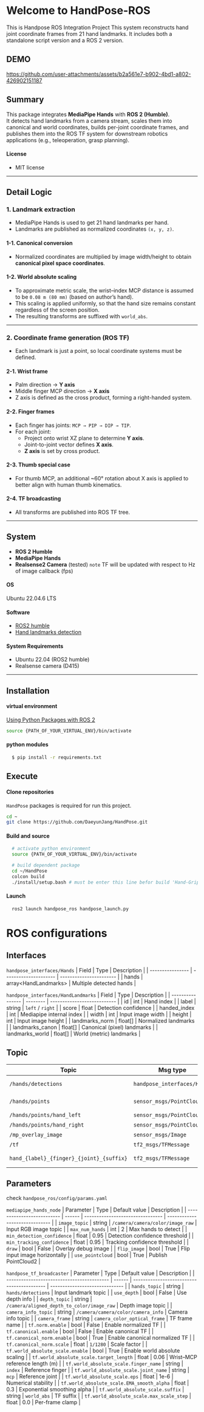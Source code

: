 # Welcome to HandPose-ROS
This is Handpose ROS Integration Project
This system reconstructs hand joint coordinate frames from 21 hand landmarks. It includes both a standalone script version and a ROS 2 version.

## DEMO
<!-- https://github.com/user-attachments/assets/956f45fd-a752-4233-a894-6325916b71ae -->
https://github.com/user-attachments/assets/b2a561e7-b902-4bd1-a802-426902151187

## Summary
This package integrates **MediaPipe Hands** with **ROS 2 (Humble)**.  
It detects hand landmarks from a camera stream, scales them into canonical and world coordinates, builds per-joint coordinate frames, and publishes them into the ROS TF system for downstream robotics applications (e.g., teleoperation, grasp planning).

#### License
- MIT license
---

## Detail Logic

### 1. Landmark extraction
- MediaPipe Hands is used to get 21 hand landmarks per hand.
- Landmarks are published as normalized coordinates `(x, y, z)`.

#### 1-1. Canonical conversion
- Normalized coordinates are multiplied by image width/height to obtain **canonical pixel space coordinates**.

#### 1-2. World absolute scaling
- To approximate metric scale, the wrist–index MCP distance is assumed to be `0.08 m (80 mm)` (based on author’s hand).
- This scaling is applied uniformly, so that the hand size remains constant regardless of the screen position.
- The resulting transforms are suffixed with `world_abs`.

---

### 2. Coordinate frame generation (ROS TF)
- Each landmark is just a point, so local coordinate systems must be defined.

#### 2-1. Wrist frame
- Palm direction → **Y axis**  
- Middle finger MCP direction → **X axis**  
- Z axis is defined as the cross product, forming a right-handed system.

#### 2-2. Finger frames
- Each finger has joints: `MCP → PIP → DIP → TIP`.
- For each joint:
  - Project onto wrist XZ plane to determine **Y axis**.
  - Joint-to-joint vector defines **X axis**.
  - **Z axis** is set by cross product.

#### 2-3. Thumb special case
- For thumb MCP, an additional ~60° rotation about X axis is applied to better align with human thumb kinematics.

#### 2-4. TF broadcasting
- All transforms are published into ROS TF tree.

---

## System
- **ROS 2 Humble**
- **MediaPipe Hands**
- **Realsense2 Camera** (tested)
`note`
TF will be updated with respect to Hz of image callback (fps)

#### OS
Ubuntu 22.04.6 LTS

#### Software
- [ROS2 humble](https://docs.ros.org/en/humble/index.html)
- [Hand landmarks detection](https://ai.google.dev/edge/mediapipe/solutions/vision/hand_landmarker)

#### System Requirements
- Ubuntu 22.04 (ROS2 humble)
- Realsense camera (D415)

---

## Installation
#### virtual environment
[Using Python Packages with ROS 2](https://docs.ros.org/en/humble/How-To-Guides/Using-Python-Packages.html#installing-via-a-virtual-environment)
```bash
source {PATH_OF_YOUR_VIRTUAL_ENV}/bin/activate
```

#### python modules
```bash
  $ pip install -r requirements.txt
```

## Execute
#### Clone repositories
`HandPose` packages is required for run this project.
```bash
cd ~
git clone https://github.com/DaeyunJang/HandPose.git
```

#### Build and source
```bash
  # activate python environment
  source {PATH_OF_YOUR_VIRTUAL_ENV}/bin/activate

  # build dependent package
  cd ~/HandPose
  colcon build
  ./install/setup.bash # must be enter this line befor build 'Hand-Gripper-ROS2' package.
```

#### Launch
```bash
  ros2 launch handpose_ros handpose_launch.py
```

# ROS configurations

## Interfaces
`handpose_interfaces/Hands`
| Field            | Type                  | Description             |
| ---------------- | --------------------- | ----------------------- |
| hands            | array\<HandLandmarks> | Multiple detected hands |

`handpose_interfaces/HandLandmarks`
| Field            | Type     | Description                 |
| ---------------- | -------- | --------------------------- |
| id               | int      | Hand index                  |
| label            | string   | `left` / `right`            |
| score            | float    | Detection confidence        |
| handed\_index    | int      | Mediapipe internal index    |
| width            | int      | Input image width           |
| height           | int      | Input image height          |
| landmarks\_norm  | float\[] | Normalized landmarks        |
| landmarks\_canon | float\[] | Canonical (pixel) landmarks |
| landmarks\_world | float\[] | World (metric) landmarks    |


## Topic
| Topic                                    | Msg type                    | Description                                          |
| ---------------------------------------- | --------------------------- | ---------------------------------------------------- |
| `/hands/detections`                      | `handpose_interfaces/Hands` | Detected hands (landmarks + metadata)                |
| `/hands/points`                          | `sensor_msgs/PointCloud2`   | All hand landmarks as PointCloud                     |
| `/hands/points/hand_left`                | `sensor_msgs/PointCloud2`   | Left hand landmarks                                  |
| `/hands/points/hand_right`               | `sensor_msgs/PointCloud2`   | Right hand landmarks                                 |
| `/mp_overlay_image`                      | `sensor_msgs/Image`         | Debug overlay image                                  |
| `/tf`                                    | `tf2_msgs/TFMessage`        | TF transforms of wrist & joints                      |
| `hand_{label}_{finger}_{joint}_{suffix}` | `tf2_msgs/TFMessage`        | Per-joint TFs (e.g. `hand_left_index_mcp_world_abs`) |


## Parameters
check `handpose_ros/config/params.yaml`

`mediapipe_hands_node`
| Parameter                  | Type   | Default value                    | Description                    |
| -------------------------- | ------ | -------------------------------- | ------------------------------ |
| `image_topic`              | string | `/camera/camera/color/image_raw` | Input RGB image topic          |
| `max_num_hands`            | int    | 2                                | Max hands to detect            |
| `min_detection_confidence` | float  | 0.95                             | Detection confidence threshold |
| `min_tracking_confidence`  | float  | 0.95                             | Tracking confidence threshold  |
| `draw`                     | bool   | False                            | Overlay debug image            |
| `flip_image`               | bool   | True                             | Flip input image horizontally  |
| `use_pointcloud`           | bool   | True                             | Publish PointCloud2            |

`handpose_tf_broadcaster`
| Parameter                                  | Type   | Default value                              | Description                    |
| ------------------------------------------ | ------ | ------------------------------------------ | ------------------------------ |
| `hands_topic`                              | string | `hands/detections`                         | Input landmark topic           |
| `use_depth`                                | bool   | False                                      | Use depth info                 |
| `depth_topic`                              | string | `/camera/aligned_depth_to_color/image_raw` | Depth image topic              |
| `camera_info_topic`                        | string | `/camera/camera/color/camera_info`         | Camera info topic              |
| `camera_frame`                             | string | `camera_color_optical_frame`               | TF frame name                  |
| `tf.norm.enable`                           | bool   | False                                      | Enable normalized TF           |
| `tf.canonical.enable`                      | bool   | False                                      | Enable canonical TF            |
| `tf.canonical_norm.enable`                 | bool   | True                                       | Enable canonical normalized TF |
| `tf.canonical_norm.scale`                  | float  | `1/1280`                                   | Scale factor                   |
| `tf.world_absolute_scale.enable`           | bool   | True                                       | Enable world absolute scaling  |
| `tf.world_absolute_scale.target_length`    | float  | 0.06                                       | Wrist–MCP reference length (m) |
| `tf.world_absolute_scale.finger_name`      | string | `index`                                    | Reference finger               |
| `tf.world_absolute_scale.joint_name`       | string | `mcp`                                      | Reference joint                |
| `tf.world_absolute_scale.eps`              | float  | 1e-6                                       | Numerical stability            |
| `tf.world_absolute_scale.EMA_smooth_alpha` | float  | 0.3                                        | Exponential smoothing alpha    |
| `tf.world_absolute_scale.suffix`           | string | `world_abs`                                | TF suffix                      |
| `tf.world_absolute_scale.max_scale_step`   | float  | 0.0                                        | Per-frame clamp                |

